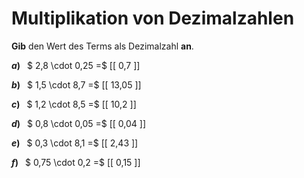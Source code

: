 <!--
version:  0.0.1

language: de

@style
main > *:not(:last-child) {
  margin-bottom: 3rem;
}

input {
    text-align: center;
}

.flex-container {
    display: flex;
    flex-wrap: wrap;
    align-items: stretch;
    gap: 20px;
}

.flex-child {
    flex: 1;
    min-width: 350px;
    margin-right: 20px;
}

@media (max-width: 400px) {
    .flex-child {
        flex: 100%;
        margin-right: 0;
    }
}
@end

formula: \carry   \textcolor{red}{\scriptsize #1}
formula: \digit   \rlap{\carry{#1}}\phantom{#2}#2
formula: \permil  \text{‰}

import: https://raw.githubusercontent.com/LiaTemplates/Tikz-Jax/main/README.md

script: https://cdn.jsdelivr.net/gh/LiaTemplates/Tikz-Jax@main/dist/index.js


tags: Multiplikation, Dezimalzahlen, sehr leicht, sehr niedrig, Angeben

comment: Multipliziere Dezimalzahlen im Kopf.

author: Martin Lommatzsch

-->




# Multiplikation von Dezimalzahlen

**Gib** den Wert des Terms als Dezimalzahl **an**.

<section class="flex-container">

<div class="flex-child">

__$a)\;\;$__ $ 2,8 \cdot 0,25 =$ [[  0,7  ]]

</div> 
<div class="flex-child">

__$b)\;\;$__ $ 1,5 \cdot 8,7 =$ [[  13,05  ]]

</div> 
<div class="flex-child">

__$c)\;\;$__ $ 1,2 \cdot 8,5 =$ [[  10,2  ]]

</div> 
<div class="flex-child">

__$d)\;\;$__ $ 0,8 \cdot 0,05 =$ [[  0,04  ]]

</div> 
<div class="flex-child">

__$e)\;\;$__ $ 0,3 \cdot 8,1 =$ [[  2,43  ]]

</div> 
<div class="flex-child">

__$f)\;\;$__ $ 0,75 \cdot 0,2 =$ [[  0,15  ]]

</div> 
</section>






